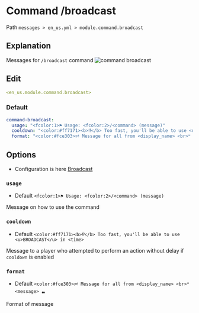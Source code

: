 # Command /broadcast
Path `messages > en_us.yml > module.command.broadcast`

## Explanation
Messages for `/broadcast` command
![command broadcast](/commandbroadcast.png)

## Edit
```yaml
<en_us.module.command.broadcast>
```

### Default
```yaml
command-broadcast:
  usage: "<fcolor:1>⚑ Usage: <fcolor:2>/<command> (message)"
  cooldown: "<color:#ff7171><b>⁉</b> Too fast, you'll be able to use <u>BROADCAST</u> in <time>"
  format: "<color:#fce303>🕫 Message for all from <display_name> <br>❝ <message> ❠"
```

## Options

- Configuration is here [Broadcast](/en/config/module/command/command-broadcast/)

### `usage`
- Default `<fcolor:1>⚑ Usage: <fcolor:2>/<command> (message)`

Message on how to use the command

### `cooldown`
- Default `<color:#ff7171><b>⁉</b> Too fast, you'll be able to use <u>BROADCAST</u> in <time>`

Message to a player who attempted to perform an action without delay if `cooldown` is enabled

### `format`
- Default `<color:#fce303>🕫 Message for all from <display_name> <br>❝ <message> ❠`

Format of message

